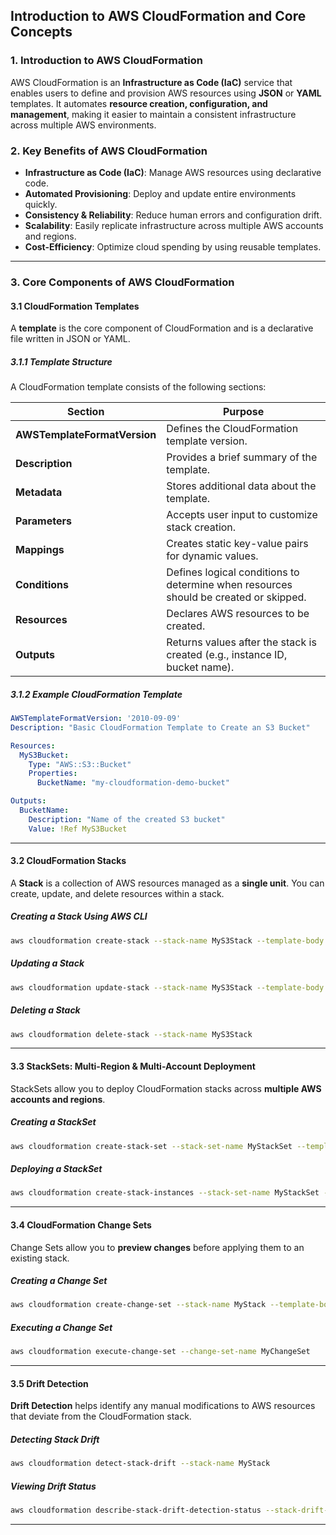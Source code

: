 ## **Introduction to AWS CloudFormation and Core Concepts**

### **1. Introduction to AWS CloudFormation**
AWS CloudFormation is an **Infrastructure as Code (IaC)** service that enables users to define and provision AWS resources using **JSON** or **YAML** templates. It automates **resource creation, configuration, and management**, making it easier to maintain a consistent infrastructure across multiple AWS environments.

### **2. Key Benefits of AWS CloudFormation**
- **Infrastructure as Code (IaC)**: Manage AWS resources using declarative code.
- **Automated Provisioning**: Deploy and update entire environments quickly.
- **Consistency & Reliability**: Reduce human errors and configuration drift.
- **Scalability**: Easily replicate infrastructure across multiple AWS accounts and regions.
- **Cost-Efficiency**: Optimize cloud spending by using reusable templates.

---

### **3. Core Components of AWS CloudFormation**
#### **3.1 CloudFormation Templates**
A **template** is the core component of CloudFormation and is a declarative file written in JSON or YAML.

##### **3.1.1 Template Structure**
A CloudFormation template consists of the following sections:

| **Section** | **Purpose** |
|------------|------------|
| **AWSTemplateFormatVersion** | Defines the CloudFormation template version. |
| **Description** | Provides a brief summary of the template. |
| **Metadata** | Stores additional data about the template. |
| **Parameters** | Accepts user input to customize stack creation. |
| **Mappings** | Creates static key-value pairs for dynamic values. |
| **Conditions** | Defines logical conditions to determine when resources should be created or skipped. |
| **Resources** | Declares AWS resources to be created. |
| **Outputs** | Returns values after the stack is created (e.g., instance ID, bucket name). |

##### **3.1.2 Example CloudFormation Template**
```yaml
AWSTemplateFormatVersion: '2010-09-09'
Description: "Basic CloudFormation Template to Create an S3 Bucket"

Resources:
  MyS3Bucket:
    Type: "AWS::S3::Bucket"
    Properties:
      BucketName: "my-cloudformation-demo-bucket"

Outputs:
  BucketName:
    Description: "Name of the created S3 bucket"
    Value: !Ref MyS3Bucket
```

---

#### **3.2 CloudFormation Stacks**
A **Stack** is a collection of AWS resources managed as a **single unit**. You can create, update, and delete resources within a stack.

##### **Creating a Stack Using AWS CLI**
```sh
aws cloudformation create-stack --stack-name MyS3Stack --template-body file://s3-template.yaml
```
##### **Updating a Stack**
```sh
aws cloudformation update-stack --stack-name MyS3Stack --template-body file://updated-template.yaml
```
##### **Deleting a Stack**
```sh
aws cloudformation delete-stack --stack-name MyS3Stack
```

---

#### **3.3 StackSets: Multi-Region & Multi-Account Deployment**
StackSets allow you to deploy CloudFormation stacks across **multiple AWS accounts and regions**.

##### **Creating a StackSet**
```sh
aws cloudformation create-stack-set --stack-set-name MyStackSet --template-body file://template.yaml
```
##### **Deploying a StackSet**
```sh
aws cloudformation create-stack-instances --stack-set-name MyStackSet --accounts 123456789012 --regions us-east-1 us-west-1
```

---

#### **3.4 CloudFormation Change Sets**
Change Sets allow you to **preview changes** before applying them to an existing stack.

##### **Creating a Change Set**
```sh
aws cloudformation create-change-set --stack-name MyStack --template-body file://template.yaml --change-set-name MyChangeSet
```
##### **Executing a Change Set**
```sh
aws cloudformation execute-change-set --change-set-name MyChangeSet
```

---

#### **3.5 Drift Detection**
**Drift Detection** helps identify any manual modifications to AWS resources that deviate from the CloudFormation stack.

##### **Detecting Stack Drift**
```sh
aws cloudformation detect-stack-drift --stack-name MyStack
```
##### **Viewing Drift Status**
```sh
aws cloudformation describe-stack-drift-detection-status --stack-drift-detection-id <drift-id>
```

---